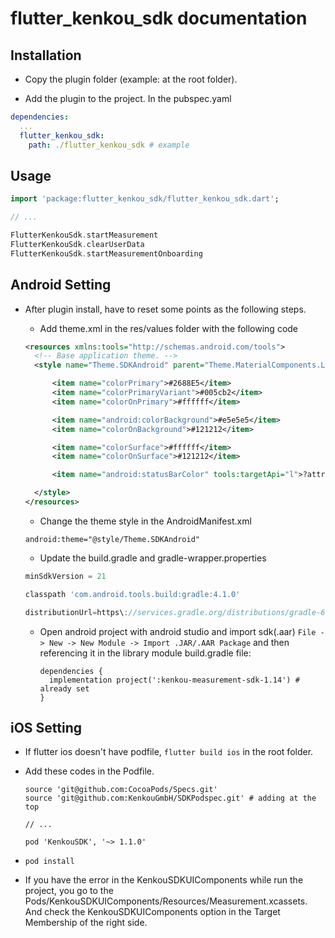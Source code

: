 # flutter_kenkou_sdk documentation

## Installation

+ Copy the plugin folder (example: at the root folder).
  
+ Add the plugin to the project. In the pubspec.yaml  

```yaml
dependencies:
  ...
  flutter_kenkou_sdk:
    path: ./flutter_kenkou_sdk # example
```

## Usage

```dart
import 'package:flutter_kenkou_sdk/flutter_kenkou_sdk.dart';

// ...

FlutterKenkouSdk.startMeasurement
FlutterKenkouSdk.clearUserData
FlutterKenkouSdk.startMeasurementOnboarding
```

## Android Setting

+ After plugin install, have to reset some points as the following steps.
    
  + Add theme.xml in the res/values folder with the following code
  
  ```xml
  <resources xmlns:tools="http://schemas.android.com/tools">
    <!-- Base application theme. -->
    <style name="Theme.SDKAndroid" parent="Theme.MaterialComponents.Light">

        <item name="colorPrimary">#2688E5</item>
        <item name="colorPrimaryVariant">#005cb2</item>
        <item name="colorOnPrimary">#ffffff</item>

        <item name="android:colorBackground">#e5e5e5</item>
        <item name="colorOnBackground">#121212</item>

        <item name="colorSurface">#ffffff</item>
        <item name="colorOnSurface">#121212</item>

        <item name="android:statusBarColor" tools:targetApi="l">?attr/colorPrimaryVariant</item>

    </style>
  </resources>
  ```
  
  + Change the theme style in the AndroidManifest.xml
  
  ```
  android:theme="@style/Theme.SDKAndroid"
  ```
  
  + Update the build.gradle and gradle-wrapper.properties
  
  ```gradle
  minSdkVersion = 21
  
  classpath 'com.android.tools.build:gradle:4.1.0'
  
  distributionUrl=https\://services.gradle.org/distributions/gradle-6.5-all.zip
  ```
  
  + Open android project with android studio and import sdk(.aar) ```File -> New -> New Module -> Import .JAR/.AAR Package```
    and then referencing it in the library module build.gradle file:
    ```
    dependencies {
      implementation project(':kenkou-measurement-sdk-1.14') # already set
    }
    ```

## iOS Setting

+ If flutter ios doesn't have podfile, ```flutter build ios``` in the root folder.

+ Add these codes in the Podfile.
  
  ```pod
  source 'git@github.com:CocoaPods/Specs.git'
  source 'git@github.com:KenkouGmbH/SDKPodspec.git' # adding at the top
  
  // ...
   
  pod 'KenkouSDK', '~> 1.1.0'
  ```
   
+ ```pod install```

+ If you have the error in the KenkouSDKUIComponents while run the project, you go to the Pods/KenkouSDKUIComponents/Resources/Measurement.xcassets.
  And check the KenkouSDKUIComponents option in the Target Membership of the right side.
